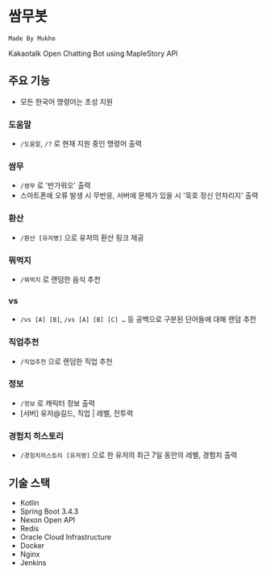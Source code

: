 # 쌈무봇

`Made By Mukho`

Kakaotalk Open Chatting Bot using MapleStory API

## 주요 기능

- 모든 한국어 명령어는 초성 지원

### 도움말
  - `/도움말`, `/?` 로 현재 지원 중인 명령어 출력

### 쌈무
  - `/쌈무` 로 '반가워오' 출력
  - 스마트폰에 오류 발생 시 무반응, 서버에 문제가 있을 시 '묵호 정신 안차리지' 출력

### 환산
  - `/환산 [유저명]` 으로 유저의 환산 링크 제공

### 뭐먹지
  - `/뭐먹지` 로 랜덤한 음식 추천

### vs
  - `/vs [A] [B]`, `/vs [A] [B] [C] …` 등 공백으로 구분된 단어들에 대해 랜덤 추천

### 직업추천
  - `/직업추천` 으로 랜덤한 직업 추천

### 정보
  - `/정보` 로 캐릭터 정보 출력
  - [서버] 유저@길드, 직업 | 레벨, 전투력

### 경험치 히스토리
  - `/경험치히스토리 [유저명]` 으로 한 유저의 최근 7일 동안의 레벨, 경험치 출력

## 기술 스택

- Kotlin
- Spring Boot 3.4.3
- Nexon Open API
- Redis
- Oracle Cloud Infrastructure
- Docker
- Nginx
- Jenkins
